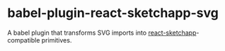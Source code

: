 # babel-plugin-react-sketchapp-svg

A babel plugin that transforms SVG imports into [react-sketchapp](https://github.com/airbnb/react-sketchapp)-compatible primitives.
